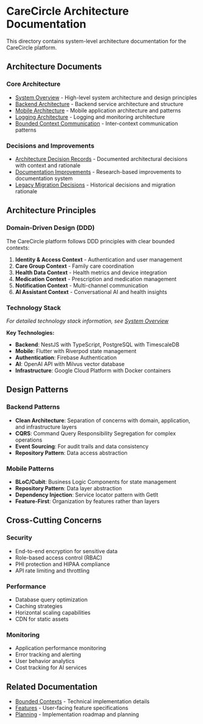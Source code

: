 # CareCircle Architecture Documentation

This directory contains system-level architecture documentation for the CareCircle platform.

## Architecture Documents

### Core Architecture

- [System Overview](./system-overview.md) - High-level system architecture and design principles
- [Backend Architecture](./backend-architecture.md) - Backend service architecture and structure
- [Mobile Architecture](./mobile-architecture.md) - Mobile application architecture and patterns
- [Logging Architecture](./logging-architecture.md) - Logging and monitoring architecture
- [Bounded Context Communication](./bounded-context-communication.md) - Inter-context communication patterns

### Decisions and Improvements

- [Architecture Decision Records](./decisions/README.md) - Documented architectural decisions with context and rationale
- [Documentation Improvements](./documentation-improvements.md) - Research-based improvements to documentation system
- [Legacy Migration Decisions](./legacy-migration-decisions.md) - Historical decisions and migration rationale

## Architecture Principles

### Domain-Driven Design (DDD)

The CareCircle platform follows DDD principles with clear bounded contexts:

1. **Identity & Access Context** - Authentication and user management
2. **Care Group Context** - Family care coordination
3. **Health Data Context** - Health metrics and device integration
4. **Medication Context** - Prescription and medication management
5. **Notification Context** - Multi-channel communication
6. **AI Assistant Context** - Conversational AI and health insights

### Technology Stack

_For detailed technology stack information, see [System Overview](./system-overview.md#technology-stack)_

**Key Technologies:**

- **Backend**: NestJS with TypeScript, PostgreSQL with TimescaleDB
- **Mobile**: Flutter with Riverpod state management
- **Authentication**: Firebase Authentication
- **AI**: OpenAI API with Milvus vector database
- **Infrastructure**: Google Cloud Platform with Docker containers

## Design Patterns

### Backend Patterns

- **Clean Architecture**: Separation of concerns with domain, application, and infrastructure layers
- **CQRS**: Command Query Responsibility Segregation for complex operations
- **Event Sourcing**: For audit trails and data consistency
- **Repository Pattern**: Data access abstraction

### Mobile Patterns

- **BLoC/Cubit**: Business Logic Components for state management
- **Repository Pattern**: Data layer abstraction
- **Dependency Injection**: Service locator pattern with GetIt
- **Feature-First**: Organization by features rather than layers

## Cross-Cutting Concerns

### Security

- End-to-end encryption for sensitive data
- Role-based access control (RBAC)
- PHI protection and HIPAA compliance
- API rate limiting and throttling

### Performance

- Database query optimization
- Caching strategies
- Horizontal scaling capabilities
- CDN for static assets

### Monitoring

- Application performance monitoring
- Error tracking and alerting
- User behavior analytics
- Cost tracking for AI services

## Related Documentation

- [Bounded Contexts](../bounded-contexts/README.md) - Technical implementation details
- [Features](../features/README.md) - User-facing feature specifications
- [Planning](../planning/README.md) - Implementation roadmap and planning
